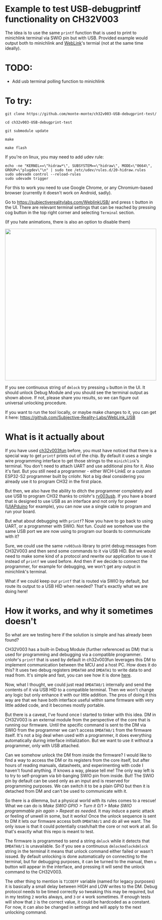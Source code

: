 # Example to test USB-debugprintf functionality on CH32V003
The idea is to use the same ``printf`` function that is used to print to minichlink terminal via SWIO pin but with USB. 
Provided example would output both to minichlink and [WebLink](https://subjectiverealitylabs.com/WeblinkUSB/)'s termial (not at the same time ideally).

# TODO:
- Add usb terminal polling function to minichlink

# To try:
``git clone https://github.com/monte-monte/ch32v003-USB-debugprint-test/``

``cd ch32v003-USB-debugprint-test``

``git submodule update``

``make``

``make flash``

If you're on linux, you may need to add udev rule:

```
echo -ne "KERNEL==\"hidraw*\", SUBSYSTEM==\"hidraw\", MODE=\"0664\", GROUP=\"plugdev\"\n" | sudo tee /etc/udev/rules.d/20-hidraw.rules
sudo udevadm control --reload-rules
sudo udevadm trigger
```
For this to work you need to use Google Chrome, or any Chromium-based browser (currently it doesn't work on Android, sadly).

Go to https://subjectiverealitylabs.com/WeblinkUSB/ and press ``t`` button in the UI.
There are relevant terminal settings that can be reached by pressing cog button in the top right corner and selecting ``Terminal`` section.

(If you hate animations, there is also an option to disable them)

<img src="https://github.com/user-attachments/assets/f6c79832-5721-48b6-a186-eb1d9c997e35" width="500px">

If you see continuous string of ``dmlock`` try pressing ``u`` button in the UI. It should unlock Debug Module and you should see the terminal output as shown above. If not, please share you results, so we can figure out universal unlocking procedure.

If you want to run the tool locally, or maybe make changes to it, you can get it here:
https://github.com/Subjective-Reality-Labs/WebLink_USB

# What is it actually about

If you have used [ch32v003fun](https://github.com/cnlohr/ch32v003fun) before, you must have noticed that there is a special way to get ``printf`` prints out of the chip.
By default it uses a single wire programming interface to get those strings to the ``minichlink``'s terminal. You don't need to attach UART and use additional pins for it. Also it's fast.
But you still need a programmer - either WCH-LinkE or a custom ESP32-S2 programmer built by cnlohr. Not a big deal considering you already use it to program CH32 in the first place.

But then, we also have the ability to ditch the programmer completely and use USB to program CH32 thanks to cnlohr's [rv003usb](https://github.com/cnlohr/rv003usb). If you have a board that is designed to use USB as an interface and not only for power ([UIAPduino](https://www.uiap.jp/en/uiapduino/pro-micro/ch32v003/v1dot4) for example), you can now use a single cable to program and run your board.

But what about debugging with ``printf``? Now you have to go back to using UART, or a programmer with SWIO. Not fun. Could we somehow use the same USB port we are now using to program our boards to communicate with it?

Sure, we could use the same ``rv003usb`` library to print debug messages from CH32V003 and then send some commands to it via USB HID. But we would need to make some kind of a protocol and rewrite our application to use it instead of ``printf`` we used before. And then if we decide to connect the programmer, for example for debugging, we won't get any output in minichlink's terminal.

What if we could keep our ``printf`` that is routed via SWIO by default, but route its output to a USB HID when needed? That's exactly what we are doing here!

# How it works, and why it sometimes doesn't

So what are we testing here if the solution is simple and has already been found?

CH32V003 has a built-in Debug Module (further referenced as DM) that is used for programming and debugging via a compatible programmer. cnlohr's ``printf`` that is used by default in ch32v003fun leverages this DM to implement communication between the MCU and a host PC. How does it do this? It uses two debug registers ``DMDATA0`` and ``DMDATA1`` to write data to and read from. It's simple and fast, you can see how it is done [here](https://github.com/cnlohr/ch32v003fun/blob/2491e928d61f4296fe421705624ff3788c7ac1f7/ch32v003fun/ch32v003fun.c#L1623).

Now, what I thought, we could just read ``DMDATA0/1`` internally and send the contents of it via USB HID to a compatible terminal. Then we won't change any logic but only enhance it with our little addition. The pros of doing it this way are that we have both interface useful within same firmware with very little added code, and it becomes mostly portable.

But there is a caveat, I've found once I started to tinker with this idea. DM in CH32V003 is an external module from the perspective of the core that is running our firmware. Until the specific command is sent to the DM via SWIO from the programmer we can't access ``DMDATA0/1`` from the firmware itself. It's not a big deal when used with a programmer, it does everything automatically during interface initialization. But we want to use it without a programmer, only with USB attached.

Can we somehow unlock the DM from inside the firmware? I would like to find a way to access the DM or its registers from the core itself, but after hours of reading manuals, datasheets, and experimenting with code I haven't found anything. If knows a way, please tell me! The only way left is to try to self-program via bit-banging SWIO pin from inside. But! The SWIO pin by default can be used only as an input and is reserved for programming purposes. We can switch it to be a plain GPIO but then it is detached from DM and can't be used to communicate with it. 

So there is a dilemma, but a physical world with its rules comes to a rescue! What we can do is *Make SWIO GPIO > Turn it 0/1 > Make SWIO programmable pin again > Repeat as needed*. It may induce a panic attack or feeling of unwell in some, but it works! Once the unlock sequence is sent to DM it lets our firmware access both ``DMDATA0/1`` and do all we want. The only issue is that it could potentially crash/halt the core or not work at all. So that's exactly what this repo is meant to test.

The firmware is programmed to send a string ``dmlock`` while it detects that ``DMDATA0/1`` is unavailable. So if you see a continuous ``dmlockmdlockdmlock`` string in the terminal it means that unlock command either failed or wasn't issued. By default unlocking is done automatically on connecting to the terminal, but for debugging purposes, it can be turned to the manual, then ``u`` button will appear in the interface, and pressing it will send the unlock command to the CH32V003.

The other thing to mention is ``T1COEFF`` variable (named for legacy purposes) it is basically a small delay between HIGH and LOW writes to the DM. Debug protocol needs to be timed correctly so tweaking this may be required, but in my testing ``2`` works always, and ``3`` or ``4`` work sometimes. If enough tests will show that ``2`` is the correct value, it could be hardcoded as a constant. For now, it can also be changed in settings and will apply to the next unlocking command.
